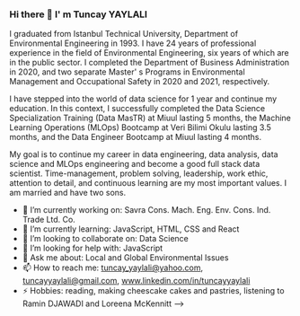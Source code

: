 ### Hi there 👋 I' m Tuncay YAYLALI
I graduated from Istanbul Technical University, Department of Environmental Engineering in 1993. I have 24 years of professional experience in the field of Environmental Engineering, six years of which are in the public sector. I completed the Department of Business Administration in 2020, and two separate Master' s Programs in Environmental Management and Occupational Safety in 2020 and 2021, respectively.

I have stepped into the world of data science for 1 year and continue my education. In this context, I successfully completed the Data Science Specialization Training (Data MasTR) at Miuul lasting 5 months, the Machine Learning Operations (MLOps) Bootcamp at Veri Bilimi Okulu lasting 3.5 months, and the Data Engineer Bootcamp at Miuul lasting 4 months.

My goal is to continue my career in data engineering, data analysis, data science and MLOps engineering and become a good full stack data scientist. Time-management, problem solving, leadership, work ethic, attention to detail, and continuous learning are my most important values. I am married and have two sons.

- 🔭 I’m currently working on: Savra Cons. Mach. Eng. Env. Cons. Ind. Trade Ltd. Co.
- 🌱 I’m currently learning: JavaScript, HTML, CSS and React
- 👯 I’m looking to collaborate on: Data Science
- 🤔 I’m looking for help with: JavaScript
- 💬 Ask me about: Local and Global Environmental Issues
- 📫 How to reach me: tuncay_yaylali@yahoo.com, tuncayyaylali@gmail.com, www.linkedin.com/in/tuncayyaylali 
- ⚡ Hobbies: reading, making cheescake cakes and pastries, listening to Ramin DJAWADI and Loreena McKennitt
-->
